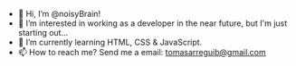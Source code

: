 - 👋 Hi, I’m @noisyBrain!
- 👀 I’m interested in working as a developer in the near future, but I'm just starting out...
- 🌱 I’m currently learning HTML, CSS & JavaScript.
- 📫 How to reach me? Send me a email: tomasarreguib@gmail.com

<!---
noisyBrain/noisyBrain is a ✨ special ✨ repository because its `README.md` (this file) appears on your GitHub profile.
You can click the Preview link to take a look at your changes.
--->
